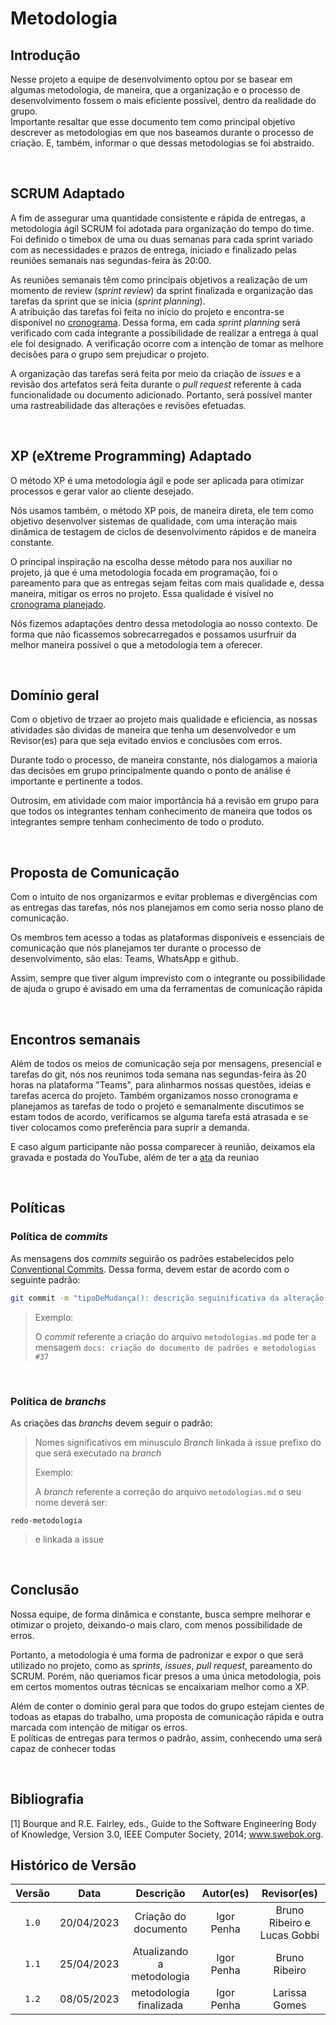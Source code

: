 # Metodologia



## Introdução

  Nesse projeto a equipe de desenvolvimento optou por se basear em algumas metodologia, de maneira, que a organização e o processo de desenvolvimento 
fossem o mais eficiente possível, dentro da realidade do grupo. </br >
  Importante resaltar que esse documento tem como principal objetivo descrever as metodologias em que nos baseamos durante o processo de criação.
E, também, informar o que dessas metodologias se foi abstraido.

</br>

## SCRUM Adaptado

A fim de assegurar uma quantidade consistente e rápida de entregas, a metodologia ágil SCRUM foi adotada para organização do tempo do time. </br>
Foi definido o timebox de uma ou duas semanas para cada sprint variado com as necessidades e prazos de entrega, iniciado e finalizado pelas reuniões semanais nas segundas-feira às 20:00.

As reuniões semanais têm como principais objetivos a realização de um  momento de review (_sprint review_) da sprint finalizada e organização das tarefas da sprint que se inicia (_sprint planning_). </br>
A atribuição das tarefas foi feita no início do projeto e encontra-se disponível no [cronograma](/docs/planejamento/Cronograma.md). 
Dessa forma, em cada _sprint planning_ será verificado com cada integrante a possibilidade de realizar a entrega à qual ele foi designado.
A verificação ocorre com a intenção de tomar as melhore decisões para o grupo sem prejudicar o projeto.

A organização das tarefas será feita por meio da criação de _issues_ e a revisão dos artefatos será feita durante o _pull request_ referente à cada funcionalidade ou documento adicionado.
Portanto, será possível manter uma rastreabilidade das alterações e revisões efetuadas.

</br>

## XP (eXtreme Programming) Adaptado

O método XP é uma metodologia ágil e pode ser aplicada para otimizar processos e gerar valor ao cliente desejado. 

Nós usamos também, o método XP pois, de maneira direta, ele tem como objetivo desenvolver sistemas de qualidade, com uma interação mais dinâmica de testagem de ciclos de desenvolvimento rápidos e de maneira constante. 

O principal inspiração na escolha desse método para nos auxiliar no projeto, já que é uma metodologia
focada em programação, foi o pareamento para que as entregas sejam feitas com mais qualidade
e, dessa maneira, mitigar os erros no projeto. Essa qualidade é visível no [cronograma planejado](/docs/planejamento/Cronograma.md).  

Nós fizemos adaptações dentro dessa metodologia ao nosso contexto. De forma que não ficassemos sobrecarregados e possamos usurfruir da melhor maneira possível o que a metodologia tem a oferecer.

</br>

## Domínio geral

Com o objetivo de trzaer ao projeto mais qualidade e eficiencia, as nossas atividades são dividas de maneira que tenha um desenvolvedor e um Revisor(es) para que seja evitado envios e conclusões com erros. 

Durante todo o processo, de maneira constante, nós dialogamos a maioria das decisões em grupo principalmente quando o ponto de análise é importante e pertinente a todos.

Outrosim, em atividade com maior importãncia há a revisão em grupo para que todos os integrantes tenham conhecimento de maneira que todos os integrantes sempre tenham conhecimento de todo o produto.

</br>

## Proposta de Comunicação

Com o intuito de nos organizarmos e evitar problemas e divergências com as entregas das tarefas, nós nos planejamos em como seria nosso plano de comunicação.

Os membros tem acesso a todas as plataformas disponíveis e essenciais de comunicação que nós planejamos ter durante o processo de desenvolvimento, são elas: Teams, WhatsApp e github.

Assim, sempre que tiver algum imprevisto com o integrante ou possibilidade de ajuda o grupo é avisado em uma da ferramentas de comunicação rápida

</br>

## Encontros semanais

Além de todos os meios de comunicação seja por mensagens, presencial e tarefas do git, nós nos reunimos toda semana nas segundas-feira às 20 horas na plataforma "Teams", para alinharmos nossas questões, ideias e tarefas acerca do projeto.
Também organizamos nosso cronograma e planejamos as tarefas de todo o projeto e semanalmente discutimos se estam todos de acordo, verificamos se alguma tarefa está atrasada e se tiver colocamos como preferência para suprir a demanda.

E caso algum participante não possa comparecer à reunião, deixamos ela gravada e postada do YouTube, além de ter a [ata](/docs/atas) da reuniao

</br>

## Políticas

### Política de _commits_

As mensagens dos _commits_ seguirão os padrões estabelecidos pelo [Conventional Commits](https://www.conventionalcommits.org/en/v1.0.0/). Dessa forma, devem estar de acordo com o seguinte padrão:

```bash
git commit -m "tipoDeMudança(): descrição seguinificativa da alteração #issue"
```

> Exemplo:
>
> O _commit_ referente a criação do arquivo `metodologias.md` pode ter a mensagem `docs: criação do documento de padrões e metodologias #37`

</br>

### Política de _branchs_

As criações das _branchs_ devem seguir o padrão:

> Nomes significativos em minusculo
> _Branch_ linkada à issue
> prefixo do que será executado na _branch_
>
> Exemplo:
> 
> A _branch_ referente a correção do arquivo `metodologias.md` o seu nome deverá ser:
 
 `redo-metodologia`
 
> e linkada a issue

</br>

## Conclusão
  Nossa equipe, de forma dinâmica e constante, busca sempre melhorar e otimizar o projeto, deixando-o mais claro, com menos possibilidade de erros. </br >
  
  Portanto, a metodologia é uma forma de padronizar e expor o que será utilizado no projeto, como as _sprints_, _issues_, _pull request_, pareamento do SCRUM.
Porém, não queriamos ficar presos a uma única metodologia, pois em certos momentos outras técnicas se encaixariam melhor como a XP. </br >

  Além de conter o dominio geral para que todos do grupo estejam cientes de todoas as etapas do trabalho, uma proposta de comunicação rápida e outra marcada com intenção de mitigar os erros. </br >
E políticas de entregas para termos o padrão, assim, conhecendo uma será capaz de conhecer todas

</br>

## Bibliografia

[1] Bourque and R.E. Fairley, eds., Guide to the Software Engineering Body of Knowledge, Version 3.0, IEEE Computer Society, 2014; www.swebok.org.

## Histórico de Versão

| Versão   | Data       | Descrição                     |  Autor(es)    | Revisor(es)                |
| :------: | :--------: |:----------------------------: | :-----------: | :-----:                    |
| `1.0`    | 20/04/2023 | Criação do documento          |   Igor Penha  | Bruno Ribeiro e Lucas Gobbi|
| `1.1`    | 25/04/2023 | Atualizando a metodologia     |   Igor Penha  | Bruno Ribeiro              |
| `1.2`    | 08/05/2023 | metodologia finalizada        |   Igor Penha  | Larissa Gomes              |

